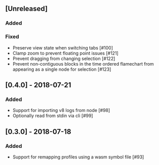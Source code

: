 ## [Unreleased]

### Added


### Fixed

* Preserve view state when switching tabs [#100]
* Clamp zoom to prevent floating point issues [#121]
* Prevent dragging from changing selection [#122]
* Prevent non-contiguous blocks in the time ordered flamechart from appearing as a single node for selection [#123]

## [0.4.0] - 2018-07-21

### Added

* Support for importing v8 logs from node [#98]
* Optionally read from stdin via cli [#99]

## [0.3.0] - 2018-07-18

### Added

* Support for remapping profiles using a wasm symbol file [#93]
